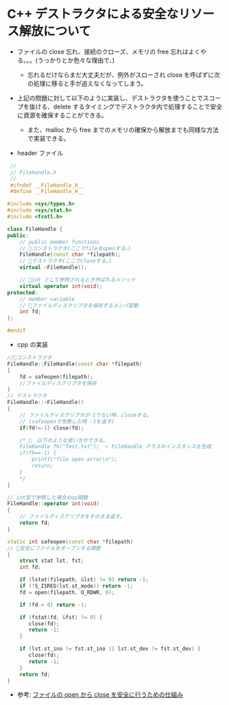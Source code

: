 # C++ デストラクタによる安全なリソース解放について

- ファイルの close 忘れ、接続のクローズ、メモリの free 忘れはよくやる。。。(うっかりとか色々な理由で、)

  - 忘れるだけならまだ大丈夫だが、例外がスローされ close を呼ばずに次の処理に移ると手が追えなくなってしまう。

- 上記の問題に対して以下のように実装し、デストラクタを使うことでスコープを抜ける、delete するタイミングでデストラクタ内で処理することで安全に資源を確保することができる。

  - また、malloc から free までのメモリの確保から解放までも同様な方法で実装できる。

- header ファイル

```cpp
 //
 // FileHandle.h
 //
 #ifndef __FileHandle_H__
 #define __FileHandle_H__

#include <sys/types.h>
#include <sys/stat.h>
#include <fcntl.h>

class FileHandle {
public:
    // public member functions
    // 🌟コンストラクタ(ここでfileをopenする。)
    FileHandle(const char *filepath);
    // 🌟デストラクタ(ここでcloseする。)
    virtual ~FileHandle();

    // 🌟int として参照されるとき呼ばれるメソッド
    virtual operator int(void);
protected:
    // member variable
    // 🌟ファイルディスクリプタを保存するメンバ変数
    int fd;
};

#endif
```

- cpp の実装

```cpp
//🌟コンストラクタ
FileHandle::FileHandle(const char *filepath)
{
    fd = safeopen(filepath);
    //ファイルディスクリプタを保存
}
// デストラクタ
FileHandle::~FileHandle()
{
    // ファイルディスクリプタが-1でない時、closeする。
    // (safeopenで失敗した時 -1を返す)
    if(fd!=-1) close(fd);

    /* 🌟　以下のような使い方ができる。
    FileHandle fh("Test.txt");  ← FileHandle クラスのインスタンスを生成
    if(fh==-1) {
        printf("file open error\n");
        return;
    }
    */
}

// int型で参照した場合のop関数
FileHandle::operator int(void)
{
    // ファイルディスクリプタをそのまま返す。
    return fd;
}

static int safeopen(const char *filepath)
// 🌟安全にファイルをオープンする関数
{
    struct stat lst, fst;
    int fd;

    if (lstat(filepath, &lst) != 0) return -1;
    if (!S_ISREG(lst.st_mode)) return -1;
    fd = open(filepath, O_RDWR, 0);

    if (fd < 0) return -1;

    if (fstat(fd, &fst) != 0) {
       close(fd);
       return -1;
    }

    if (lst.st_ino != fst.st_ino || lst.st_dev != fst.st_dev) {
       close(fd);
       return -1;
    }
    return fd;
}
```

- 参考: [ファイルの open から close を安全に行うための仕組み](https://www.ipa.go.jp/security/awareness/vendor/programmingv1/b06_06_main.html)
